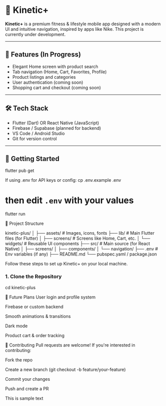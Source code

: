 # 🚀 Kinetic+

**Kinetic+** is a premium fitness & lifestyle mobile app designed with a modern UI and intuitive navigation, inspired by apps like Nike. This project is currently under development.

---

## 📱 Features (In Progress)
- Elegant Home screen with product search
- Tab navigation (Home, Cart, Favorites, Profile)
- Product listings and categories
- User authentication (coming soon)
- Shopping cart and checkout (coming soon)

---

## 🛠️ Tech Stack
- Flutter (Dart) OR React Native (JavaScript)
- Firebase / Supabase (planned for backend)
- VS Code / Android Studio
- Git for version control

---

## 🔧 Getting Started

flutter pub get

If using .env for API keys or config:
cp .env.example .env
# then edit `.env` with your values

flutter run




📁 Project Structure

kinetic-plus/
│
├── assets/              # Images, icons, fonts
├── lib/                 # Main Flutter files (for Flutter)
│   ├── screens/         # Screens like Home, Cart, etc.
│   └── widgets/         # Reusable UI components
├── src/                 # Main source (for React Native)
│   ├── screens/
│   ├── components/
│   └── navigation/
├── .env                 # Env variables (if any)
├── README.md
└── pubspec.yaml / package.json


Follow these steps to set up Kinetic+ on your local machine.

### 1. Clone the Repository


cd kinetic-plus


🧪 Future Plans
User login and profile system

Firebase or custom backend

Smooth animations & transitions

Dark mode

Product cart & order tracking

🙌 Contributing
Pull requests are welcome! If you're interested in contributing:

Fork the repo

Create a new branch (git checkout -b feature/your-feature)

Commit your changes

Push and create a PR

This is sample text

